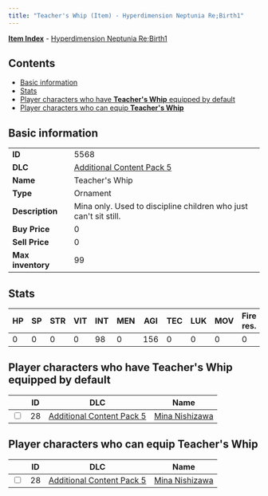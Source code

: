 ```yaml
---
title: "Teacher's Whip (Item) - Hyperdimension Neptunia Re;Birth1"
---
```


[**Item Index**](/neptunia/rb1/item/index.html) - [Hyperdimension Neptunia Re;Birth1](/neptunia/rb1)

## Contents

- [Basic information](#basic-information)
- [Stats](#stats)
- [Player characters who have **Teacher's Whip** equipped by default](#player-characters-who-have-teachers-whip-equipped-by-default)
- [Player characters who can equip **Teacher's Whip**](#player-characters-who-can-equip-teachers-whip)

## Basic information

|   |   |
| -- | -- |
| **ID** | 5568 |
| **DLC** | [Additional Content Pack 5](/neptunia/rb1/dlc/14-pack5.html) |
| **Name** | Teacher's Whip |
| **Type** | Ornament |
| **Description** | Mina only. Used to discipline children who just can't sit still. |
| **Buy Price** | 0 |
| **Sell Price** | 0 |
| **Max inventory** | 99 |


## Stats

| HP | SP | STR | VIT | INT | MEN | AGI | TEC | LUK | MOV | Fire res. | Ice res. | Wind res. | Lightning res. |
| -- | -- | --- | --- | --- | --- | --- | --- | --- | --- | --------- | -------- | --------- | -------------- |
| 0 | 0 | 0 | 0 | 98 | 0 | 156 | 0 | 0 | 0 | 0 | 0 | 0 | 0 |


## Player characters who have **Teacher's Whip** equipped by default

|    | ID | DLC | Name |
| -- | -- | --- | ---- |
| <input type="checkbox" id="rb1-player-14-28" class="trackbox" /> | 28 | [Additional Content Pack 5](/neptunia/rb1/dlc/14-pack5.html) | [Mina Nishizawa](/neptunia/rb1/player/14-28-mina-nishizawa.html) |


## Player characters who can equip **Teacher's Whip**

|    | ID | DLC | Name |
| -- | -- | --- | ---- |
| <input type="checkbox" id="rb1-player-14-28" class="trackbox" /> | 28 | [Additional Content Pack 5](/neptunia/rb1/dlc/14-pack5.html) | [Mina Nishizawa](/neptunia/rb1/player/14-28-mina-nishizawa.html) |
